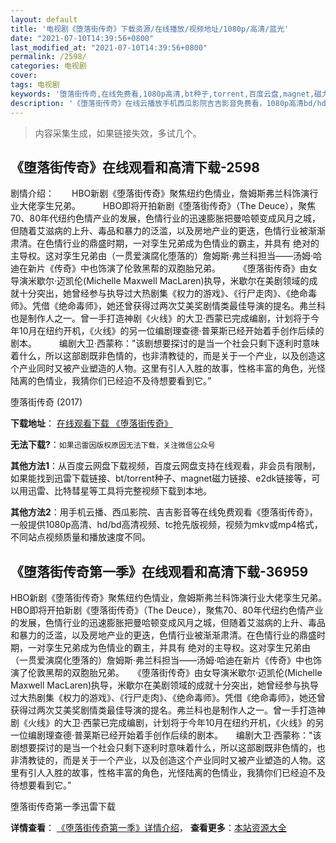 ```yaml
---
layout: default
title: '电视剧《堕落街传奇》下载资源/在线播放/视频地址/1080p/高清/蓝光'
date: "2021-07-10T14:39:56+0800"
last_modified_at: "2021-07-10T14:39:56+0800"
permalink: /2598/
categories: 电视剧
cover:
tags: 电视剧
keywords: '堕落街传奇,在线免费看,1080p高清,bt种子,torrent,百度云盘,magnet,磁力链,迅雷下载资源'
description: '《堕落街传奇》在线云播放手机西瓜影院吉吉影音免费看，1080p高清bd/hd未删减完整版和tc抢先枪版，mkv/mp4格式，附带bt/torrent种子、magnet/磁力链、百度云盘、网盘资源迅雷下载链接'
---
```


>内容采集生成，如果链接失效，多试几个。


## 《堕落街传奇》在线观看和高清下载-2598

剧情介绍：　　HBO新剧《堕落街传奇》聚焦纽约色情业，詹姆斯弗兰科饰演行业大佬孪生兄弟。  　　HBO即将开拍新剧《堕落街传奇》（The Deuce），聚焦70、80年代纽约色情产业的发展，色情行业的迅速膨胀把曼哈顿变成风月之城，但随着艾滋病的上升、毒品和暴力的泛滥，以及房地产业的更迭，色情行业被渐渐肃清。在色情行业的鼎盛时期，一对孪生兄弟成为色情业的霸主，并具有 绝对的主导权。这对孪生兄弟由（一贯爱演腐化堕落的）詹姆斯·弗兰科担当——汤姆·哈迪在新片《传奇》中也饰演了伦敦黑帮的双胞胎兄弟。  　　《堕落街传奇》由女导演米歇尔·迈凯伦(Michelle Maxwell MacLaren)执导，米歇尔在美剧领域的成就十分突出，她曾经参与执导过大热剧集《权力的游戏》、《行尸走肉》、《绝命毒师》。凭借《绝命毒师》，她还曾获得过两次艾美奖剧情类最佳导演的提名。弗兰科也是制作人之一。曾一手打造神剧《火线》的大卫·西蒙已完成编剧，计划将于今年10月在纽约开机，《火线》的另一位编剧理查德·普莱斯已经开始着手创作后续的剧本。  　　编剧大卫·西蒙称："该剧想要探讨的是当一个社会只剩下逐利时意味着什么，所以这部剧既非色情的，也非清教徒的，而是关于一个产业，以及创造这个产业同时又被产业塑造的人物。这里有引人入胜的故事，性格丰富的角色，光怪陆离的色情业，我猜你们已经迫不及待想要看到它。”


堕落街传奇 (2017)

**下载地址**： [在线观看下载 《堕落街传奇》](https://www.btbtdy.me/btdy/dy11491.html) 


**无法下载?**：`如果迅雷因版权原因无法下载，关注微信公众号 `

**其他方法1**：从百度云网盘下载视频，百度云网盘支持在线观看，非会员有限制，如果能找到迅雷下载链接、bt/torrent种子、magnet磁力链接、e2dk链接等，可以用迅雷、比特彗星等工具将完整视频下载到本地。

**其他方法2**：用手机云播、西瓜影院、吉吉影音等在线免费观看《堕落街传奇》，一般提供1080p高清、hd/bd高清视频、tc抢先版视频，视频为mkv或mp4格式，不同站点视频质量和播放速度不同。


## 《堕落街传奇第一季》在线观看和高清下载-36959

HBO新剧《堕落街传奇》聚焦纽约色情业，詹姆斯弗兰科饰演行业大佬孪生兄弟。　　HBO即将开拍新剧《堕落街传奇》（The Deuce），聚焦70、80年代纽约色情产业的发展，色情行业的迅速膨胀把曼哈顿变成风月之城，但随着艾滋病的上升、毒品和暴力的泛滥，以及房地产业的更迭，色情行业被渐渐肃清。在色情行业的鼎盛时期，一对孪生兄弟成为色情业的霸主，并具有 绝对的主导权。这对孪生兄弟由（一贯爱演腐化堕落的）詹姆斯·弗兰科担当——汤姆·哈迪在新片《传奇》中也饰演了伦敦黑帮的双胞胎兄弟。　　《堕落街传奇》由女导演米歇尔·迈凯伦(Michelle Maxwell MacLaren)执导，米歇尔在美剧领域的成就十分突出，她曾经参与执导过大热剧集《权力的游戏》、《行尸走肉》、《绝命毒师》。凭借《绝命毒师》，她还曾获得过两次艾美奖剧情类最佳导演的提名。弗兰科也是制作人之一。曾一手打造神剧《火线》的大卫·西蒙已完成编剧，计划将于今年10月在纽约开机，《火线》的另一位编剧理查德·普莱斯已经开始着手创作后续的剧本。　　编剧大卫·西蒙称："该剧想要探讨的是当一个社会只剩下逐利时意味着什么，所以这部剧既非色情的，也非清教徒的，而是关于一个产业，以及创造这个产业同时又被产业塑造的人物。这里有引人入胜的故事，性格丰富的角色，光怪陆离的色情业，我猜你们已经迫不及待想要看到它。”


堕落街传奇第一季迅雷下载

**详情查看**： [《堕落街传奇第一季》详情介绍](/movie/36959/)， **查看更多**：[本站资源大全](/movie/t/all/)

